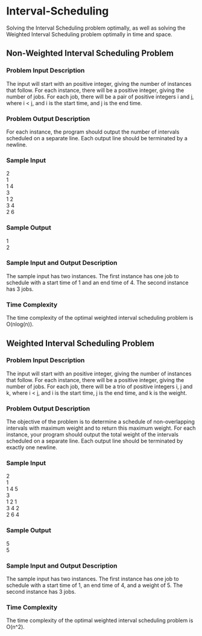 # Interval-Scheduling
Solving the Interval Scheduling problem optimally, as well as solving the Weighted Interval Scheduling problem optimally in time and space.

## Non-Weighted Interval Scheduling Problem
### Problem Input Description
The input will start with an positive integer, giving the number of instances that follow. For each
instance, there will be a positive integer, giving the number of jobs. For each job, there will be a pair of
positive integers i and j, where i < j, and i is the start time, and j is the end time.
### Problem Output Description
For each instance, the program should output the number of intervals scheduled on a separate line.
Each output line should be terminated by a newline.
### Sample Input
2<br>
1<br>
1 4<br>
3<br>
1 2<br>
3 4<br>
2 6
### Sample Output
1<br>
2
### Sample Input and Output Description
The sample input has two instances. The first instance has one job to schedule with a start time of 1
and an end time of 4. The second instance has 3 jobs.
### Time Complexity
The time complexity of the optimal weighted interval scheduling problem is O(nlog(n)).

## Weighted Interval Scheduling Problem
### Problem Input Description
The input will start with an positive integer, giving the number of instances that follow. For each
instance, there will be a positive integer, giving the number of jobs. For each job, there will be a trio of
positive integers i, j and k, where i < j, and i is the start time, j is the end time, and k is the weight.
### Problem Output Description
The objective of the problem is to determine a schedule of non-overlapping intervals with maximum
weight and to return this maximum weight. For each instance, your program should output the total
weight of the intervals scheduled on a separate line. Each output line should be terminated by exactly
one newline.
### Sample Input
2<br>
1<br>
1 4 5<br>
3<br>
1 2 1<br>
3 4 2<br>
2 6 4
### Sample Output
5<br>
5
### Sample Input and Output Description
The sample input has two instances. The first instance has one job to schedule with a start time of 1,
an end time of 4, and a weight of 5. The second instance has 3 jobs.
### Time Complexity
The time complexity of the optimal weighted interval scheduling problem is O(n^2).
